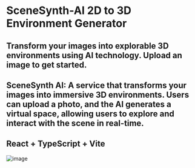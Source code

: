 # SceneSynth-AI 2D to 3D Environment Generator
## Transform your images into explorable 3D environments using AI technology. Upload an image to get started.
## SceneSynth AI: A service that transforms your images into immersive 3D environments. Users can upload a photo, and the AI generates a virtual space, allowing users to explore and interact with the scene in real-time.
## React + TypeScript + Vite

![image](https://github.com/user-attachments/assets/31cee93b-f9ab-42e4-9463-3f7b663d2533)

